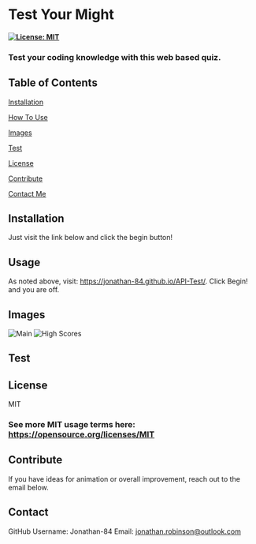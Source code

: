 # Test Your Might 

  #### [![License: MIT](https://img.shields.io/badge/License-MIT-green.svg)](https://opensource.org/licenses/MIT)

  ### Test your coding knowledge with this web based quiz.

  ## Table of Contents
  [Installation](#Installation)

  [How To Use](#Usage)

  [Images](#Images)

  [Test](#Test)

  [License](#License)

  [Contribute](#Contribute)

  [Contact Me](#Contact)

  ## Installation 
  Just visit the link below and click the begin button!

  ## Usage 
  As noted above, visit: https://jonathan-84.github.io/API-Test/. Click Begin! and you are off.

  ## Images
  ![Main](https://raw.githubusercontent.com/Jonathan-84/API-Test/master/assets/images/Screenshot%202021-01-29%20141652.jpg)
   ![High Scores](https://raw.githubusercontent.com/Jonathan-84/API-Test/master/assets/images/Screenshot%202021-01-29%20142048.jpg)

  ## Test

  ## License
  MIT
   ### See more MIT usage terms here: https://opensource.org/licenses/MIT
 

  ## Contribute
  If you have ideas for animation or overall improvement, reach out to the email below.

  ## Contact
  GitHub Username: Jonathan-84
  Email: jonathan.robinson@outlook.com
  

  
